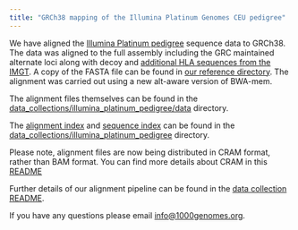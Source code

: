```yaml
---
title: "GRCh38 mapping of the Illumina Platinum Genomes CEU pedigree"
---
```

                    
We have aligned the [Illumina Platinum pedigree](https://www.illumina.com/platinumgenomes.html) sequence data to GRCh38\. The data was aligned to the full assembly including the GRC maintained alternate loci along with decoy and [additional HLA sequences from the IMGT](https://www.ebi.ac.uk/ipd/imgt/hla/). A copy of the FASTA file can be found in [our reference directory](ftp://ftp.1000genomes.ebi.ac.uk/vol1/ftp/technical/reference/GRCh38_reference_genome/). The alignment was carried out using a new alt-aware version of BWA-mem. 

The alignment files themselves can be found in the [data_collections/illumina_platinum_pedigree/data](http://ftp.1000genomes.ebi.ac.uk/vol1/ftp/data_collections/illumina_platinum_pedigree/data) directory.

The [alignment index](http://ftp.1000genomes.ebi.ac.uk/vol1/ftp/data_collections/illumina_platinum_pedigree/illumina_platinum_ped.GRCh38DH.alignment.index) and [sequence index](http://ftp.1000genomes.ebi.ac.uk/vol1/ftp/data_collections/illumina_platinum_pedigree/illumina_platinum_ped.sequence.index) can be found in the [data_collections/illumina_platinum_pedigree](http://ftp.1000genomes.ebi.ac.uk/vol1/ftp/data_collections/illumina_platinum_pedigree/) directory.

Please note, alignment files are now being distributed in CRAM format, rather than BAM format. You can find more details about CRAM in this [README](ftp://ftp.1000genomes.ebi.ac.uk/vol1/ftp/README_using_1000genomes_cram.md)

Further details of our alignment pipeline can be found in the [data collection README](http://ftp.1000genomes.ebi.ac.uk/vol1/ftp/data_collections/illumina_platinum_pedigree/README_illumina_platinum_pedigree.md).

If you have any questions please email [info@1000genomes.org](mailto:info@1000genomes.org).

